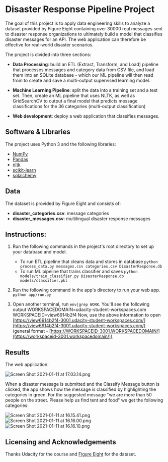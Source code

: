 # Disaster Response Pipeline Project
The goal of this project is to apply data engineering skills to analyze a dataset provided by Figure Eight containing over 30000 real messages sent to disaster response organizations to ultimately build a model that classifies disaster messages for an API. The web application can therefore be effective for real-world disaster scenarios. 

 The project is divided into three sections: 

 - **Data Processing**: build an ETL (Extract, Transform, and Load) pipeline that processes messages and category data from CSV file, and load them into an SQLite database - which our ML pipeline will then read from to create and save a multi-output supervised learning model.

 - **Machine Learning Pipeline**: split the data into a training set and a test set. Then, create an ML pipeline that uses NLTK, as well as GridSearchCV to output a final model that predicts message classifications for the 36 categories (multi-output classification)
  
 - **Web development**: deploy a web application that classifies messages.
 

## Software & Libraries

The project uses Python 3 and the following libraries:

-   [NumPy](http://www.numpy.org/)
-   [Pandas](http://pandas.pydata.org/)
-   [nltk](https://www.nltk.org/)
-   [scikit-learn](http://scikit-learn.org/stable/)
-   [sqlalchemy](https://www.sqlalchemy.org/)



## Data
The dataset is provided by Figure Eight and consists of: 
-   **disaster_categories.csv**: message categories
-   **disaster_messages.csv**: multilingual disaster response messages


## Instructions:

1.  Run the following commands in the project's root directory to set up your database and model.
    
    -   To run ETL pipeline that cleans data and stores in database  `python process_data.py messages.csv categories.csv DisasterResponse.db`
    -   To run ML pipeline that trains classifier and saves  `python models/train_classifier.py DisasterResponse.db models/classifier.pkl`
2.  Run the following command in the app's directory to run your web app.  `python app/run.py`
    
3.  Open another terminal, run  `env|grep WORK`. You'll see the following output WORKSPACEDOMAIN=udacity-student-workspaces.com WORKSPACEID=view6914b2f4 Now, use the above information to open  [https://view6914b2f4-3001.udacity-student-workspaces.com/](https://view6914b2f4-3001.udacity-student-workspaces.com/)  (general format -  [https://WORKSPACEID-3001.WORKSPACEDOMAIN/](https://workspaceid-3001.workspacedomain/))

## Results 

The web application:


![Screen Shot 2021-01-11 at 17.03.14.png](https://www.dropbox.com/s/w3izu4fd9r1t4qi/Screen%20Shot%202021-01-11%20at%2017.03.14.png?dl=0&raw=1)


When a disaster message is submitted and the Classify Message button is clicked, the app shows how the message is classified by highlighting the categories in green. 
For the suggested message "we are more than 50 people on the street. Please help us find tent and food" we get the following categories: 


![Screen Shot 2021-01-11 at 16.15.41.png](https://www.dropbox.com/s/jhotm6a61bj5etp/Screen%20Shot%202021-01-11%20at%2016.15.41.png?dl=0&raw=1)![Screen Shot 2021-01-11 at 16.16.00.png](https://www.dropbox.com/s/fnqbn07ojwuqaoy/Screen%20Shot%202021-01-11%20at%2016.16.00.png?dl=0&raw=1)![Screen Shot 2021-01-11 at 16.16.10.png](https://www.dropbox.com/s/odcgtehvix2vugx/Screen%20Shot%202021-01-11%20at%2016.16.10.png?dl=0&raw=1)



## Licensing and Acknowledgements
Thanks Udacity for the course and [Figure Eight](https://appen.com/resources/datasets/) for the dataset.
